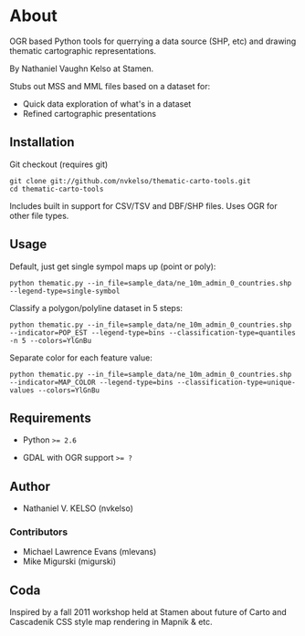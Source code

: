 # About

OGR based Python tools for querrying a data source (SHP, etc) and drawing thematic cartographic representations.

By Nathaniel Vaughn Kelso at Stamen.

Stubs out MSS and MML files based on a dataset for:

* Quick data exploration of what's in a dataset
* Refined cartographic presentations


## Installation

Git checkout (requires git)

    git clone git://github.com/nvkelso/thematic-carto-tools.git
    cd thematic-carto-tools
    
Includes built in support for CSV/TSV and DBF/SHP files. Uses OGR for other file types.


## Usage

Default, just get single sympol maps up (point or poly):

    python thematic.py --in_file=sample_data/ne_10m_admin_0_countries.shp --legend-type=single-symbol

Classify a polygon/polyline dataset in 5 steps:

    python thematic.py --in_file=sample_data/ne_10m_admin_0_countries.shp --indicator=POP_EST --legend-type=bins --classification-type=quantiles -n 5 --colors=YlGnBu

Separate color for each feature value:

    python thematic.py --in_file=sample_data/ne_10m_admin_0_countries.shp --indicator=MAP_COLOR --legend-type=bins --classification-type=unique-values --colors=YlGnBu


## Requirements

- Python `>= 2.6`

- GDAL with OGR support `>= ?`


## Author

- Nathaniel V. KELSO (nvkelso)

### Contributors

- Michael Lawrence Evans (mlevans)
- Mike Migurski (migurski)


## Coda

Inspired by a fall 2011 workshop held at Stamen about future of Carto and Cascadenik CSS style map rendering in Mapnik & etc.